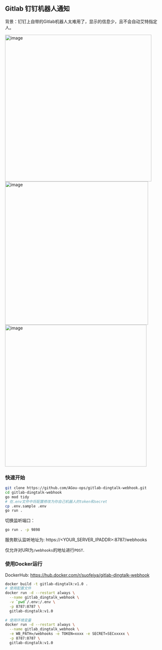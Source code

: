 ## Gitlab 钉钉机器人通知

背景：钉钉上自带的Gitlab机器人太难用了，显示的信息少，且不会自动艾特指定人。

<img width="481" alt="image" src="https://github.com/AGou-ops/gitlab-dingtalk-webhook/assets/57939102/5fe408b1-abbf-4a17-aa1d-7106557bd828">

<img width="470" alt="image" src="https://github.com/AGou-ops/gitlab-dingtalk-webhook/assets/57939102/99dad75a-32a1-463d-aeae-4a89130aa2f4">

<img width="465" alt="image" src="https://github.com/AGou-ops/gitlab-dingtalk-webhook/assets/57939102/25040b37-46ed-41fe-aabb-b09cdb7b7538">


### 快速开始

```bash
git clone https://github.com/AGou-ops/gitlab-dingtalk-webhook.git
cd gitlab-dingtalk-webhook
go mod tidy
# 在.env文件中将配置修改为你自己机器人的token和secret
cp .env.sample .env
go run .
```

切换监听端口：

```bash
go run . -p 9898
```

服务默认监听地址为: https://<YOUR_SERVER_IPADDR>:8787/webhooks

仅允许对URI为`/webhooks`的地址进行`POST`.

### 使用Docker运行

DockerHub: https://hub.docker.com/r/suofeiya/gitlab-dingtalk-webhook

```bash
docker build -t gitlab-dingtalk:v1.0 .
# 使用配置文件
docker run -d --restart always \
  --name gitlab_dingtalk_webhook \
  -v `pwd`/.env:/.env \
  -p 8787:8787 \
  gitlab-dingtalk:v1.0
  
# 使用环境变量
docker run -d --restart always \
  --name gitlab_dingtalk_webhook \
  -e WB_PATH=/webhooks -e TOKEN=xxxx -e SECRET=SECxxxxx \
  -p 8787:8787 \
  gitlab-dingtalk:v1.0
```
